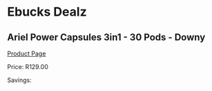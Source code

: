 
# Ebucks Dealz
## Ariel Power Capsules 3in1 - 30 Pods - Downy
[Product Page](https://www.ebucks.com/web/shop/productSelected.do?prodId=852874386&catId=908586136)

Price: R129.00

Savings: 


	